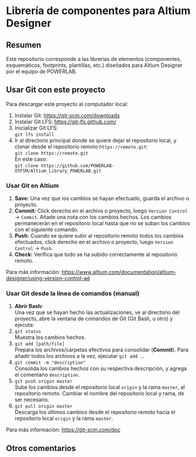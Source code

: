 # Librería de componentes para Altium Designer

## Resumen
Este repositorio corresponde a las librerías de elementos (componentes, esquemáticos, footprints, plantillas, etc.) diseñados para Altium Designer por el equipo de POWERLAB.

## Usar Git con este proyecto
Para descargar este proyecto al computador local:
1. Instalar Git: https://git-scm.com/downloads
1. Instalar Git LFS: https://git-lfs.github.com/
1. Inicializar Git LFS:<br />
`git lfs install`
1. Ir al directorio principal donde se quiere dejar el repositorio local, y clonar desde el repositorio remoto `https://remote.git`:<br />
`git clone https://remote.git` <br />
En este caso: <br />
`git clone https://github.com/POWERLAB-UTFSM/Altium_Library_POWERLAB.git`

### Usar Git en Altium
1. **Save:** Una vez que los cambios se hayan efectuado, guarda el archivo o proyecto.
1. **Commit:** Click derecho en el archivo o proyecto, luego `Version Control` -> `Commit`. Añade una nota con los cambios hechos. Los cambios permanecerán en el repositorio local hasta que no se suban los cambios con el siguiente comando.
1. **Push:** Cuando se quiere subir al repositorio remoto todos los cambios efectuados, click derecho en el archivo o proyecto, luego `Version Control` -> `Push`.
1. **Check:** Verifica que todo se ha subido correctamente al repositorio remoto.

Para más información: https://www.altium.com/documentation/altium-designer/using-version-control-ad

### Usar Git desde la línea de comandos (manual)
1. **Abrir Bash:** <br /> Una vez que se hayan hecho las actualizaciones, ve al directorio del proyecto, abre la ventana de comandos de Git (Git Bash, u otro) y ejecuta:
1. `git status` <br /> Muestra los cambios hechos.
1. `git add [path/file]` <br /> Prepara los archivos/carpetas efectivos para consolidar (**Commit**). Para añadir todos los archivos a la vez, ejecutar `git add .`.
1. `git commit -m "description"` <br /> Consolida los cambios hechos con su respectiva descripción, y agrega el comentario `description`.
1. `git push origin master` <br /> Sube los cambios desde el repositorio local `origin` y la rama `master`, al repositorio remoto. Cambiar el nombre del repositorio local y rama, de ser necesario.
1. `git pull origin master` <br /> Descarga los últimos cambios desde el repositorio remoto hacia el repositorio local `origin` y la rama `master`.

Para más información: https://git-scm.com/doc

## Otros comentarios
